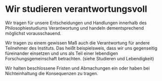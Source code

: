 ﻿<!---
   NAME - The NAME of this project is:
ethos

  FILE - The FILENAME of the current file is:
/v6a4.md

  CREATION - This project was CREATED on:
2017-01-28-16:15:00 UTC

  MODIFICATION - This project was last MODIFIED on:
2017-01-28-16:15:00 UTC

  VERSION - The current VERSION of this project is:
<git-commit-hash>-2017-01-28-16:15:00 UTC

  CREATOR(S) - This project was CREATED by:
Michael Czechowski, Martin Maga

  CONTACT - You can CONTACT the creator(s) or developer(s) of this project at:
E-Mail: mail@martinmaga.de

  COPYRIGHT - The COPYRIGHT holder of this project is:
COPYRIGHT (c) 2016 Martin Maga

  LICENSE - This project is LICENSED under the following license:
Martin Maga 2016 CC BY-SA 4.0 https://creativecommons.org

  SUBFILE – This is a SUBFILE! For more INFORMATION on this project go to:
/README.md
--->

# Wir studieren verantwortungsvoll

Wir tragen für unsere Entscheidungen und Handlungen innerhalb des Philosophiestudiums Verantwortung und handeln dementsprechend möglichst vorausschauend.

Wir tragen zu einem gewissen Maß auch die Verantwortung für andere Teilnehmer des Instituts. Das heißt beispielsweis, dass wir uns gegenseitig füreinander einsetzen und uns als Teil einer lebendigen Forschungsgemeinschaft betrachten. (siehe Studieren und Lebendigkeit)

Wir halten beschlossene Fristen und Abmachungen ein oder haben bei Nichteinhaltung die Konsequenzen zu tragen.
